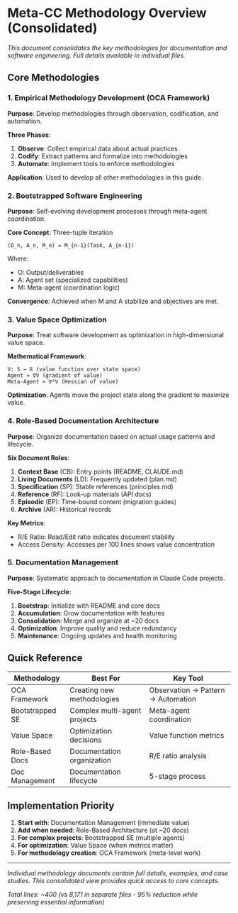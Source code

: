 # Meta-CC Methodology Overview (Consolidated)

*This document consolidates the key methodologies for documentation and software engineering. Full details available in individual files.*

## Core Methodologies

### 1. Empirical Methodology Development (OCA Framework)
**Purpose**: Develop methodologies through observation, codification, and automation.

**Three Phases**:
1. **Observe**: Collect empirical data about actual practices
2. **Codify**: Extract patterns and formalize into methodologies
3. **Automate**: Implement tools to enforce methodologies

**Application**: Used to develop all other methodologies in this guide.

### 2. Bootstrapped Software Engineering
**Purpose**: Self-evolving development processes through meta-agent coordination.

**Core Concept**: Three-tuple iteration
```
(O_n, A_n, M_n) = M_{n-1}(Task, A_{n-1})
```
Where:
- O: Output/deliverables
- A: Agent set (specialized capabilities)
- M: Meta-agent (coordination logic)

**Convergence**: Achieved when M and A stabilize and objectives are met.

### 3. Value Space Optimization
**Purpose**: Treat software development as optimization in high-dimensional value space.

**Mathematical Framework**:
```
V: S → ℝ (value function over state space)
Agent ≈ ∇V (gradient of value)
Meta-Agent ≈ ∇²V (Hessian of value)
```

**Optimization**: Agents move the project state along the gradient to maximize value.

### 4. Role-Based Documentation Architecture
**Purpose**: Organize documentation based on actual usage patterns and lifecycle.

**Six Document Roles**:
1. **Context Base** (CB): Entry points (README, CLAUDE.md)
2. **Living Documents** (LD): Frequently updated (plan.md)
3. **Specification** (SP): Stable references (principles.md)
4. **Reference** (RF): Look-up materials (API docs)
5. **Episodic** (EP): Time-bound content (migration guides)
6. **Archive** (AR): Historical records

**Key Metrics**:
- R/E Ratio: Read/Edit ratio indicates document stability
- Access Density: Accesses per 100 lines shows value concentration

### 5. Documentation Management
**Purpose**: Systematic approach to documentation in Claude Code projects.

**Five-Stage Lifecycle**:
1. **Bootstrap**: Initialize with README and core docs
2. **Accumulation**: Grow documentation with features
3. **Consolidation**: Merge and organize at ~20 docs
4. **Optimization**: Improve quality and reduce redundancy
5. **Maintenance**: Ongoing updates and health monitoring

## Quick Reference

| Methodology | Best For | Key Tool |
|-------------|----------|----------|
| OCA Framework | Creating new methodologies | Observation → Pattern → Automation |
| Bootstrapped SE | Complex multi-agent projects | Meta-agent coordination |
| Value Space | Optimization decisions | Value function metrics |
| Role-Based Docs | Documentation organization | R/E ratio analysis |
| Doc Management | Documentation lifecycle | 5-stage process |

## Implementation Priority

1. **Start with**: Documentation Management (immediate value)
2. **Add when needed**: Role-Based Architecture (at ~20 docs)
3. **For complex projects**: Bootstrapped SE (multiple agents)
4. **For optimization**: Value Space (when metrics matter)
5. **For methodology creation**: OCA Framework (meta-level work)

---

*Individual methodology documents contain full details, examples, and case studies. This consolidated view provides quick access to core concepts.*

*Total lines: ~400 (vs 8,171 in separate files - 95% reduction while preserving essential information)*